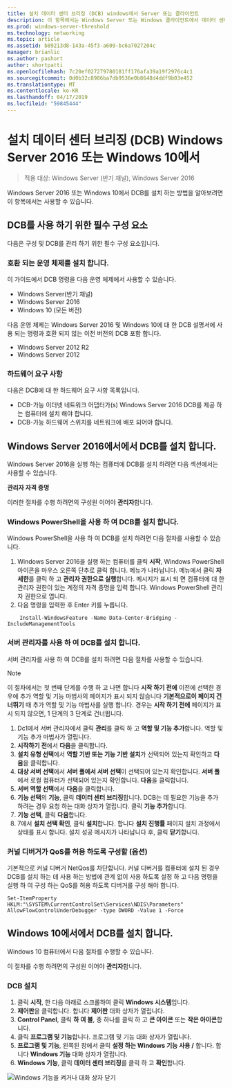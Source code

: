 ```yaml
---
title: 설치 데이터 센터 브리징 (DCB) windows에서 Server 또는 클라이언트
description: 이 항목에서는 Windows Server 또는 Windows 클라이언트에서 데이터 센터 브리징를 설치 하는 방법에 대 한 지침을 제공 합니다.
ms.prod: windows-server-threshold
ms.technology: networking
ms.topic: article
ms.assetid: b89213d8-143a-45f3-a609-bc6a7027204c
manager: brianlic
ms.author: pashort
author: shortpatti
ms.openlocfilehash: 7c20ef027279780181ff176afa39a19f2976c4c1
ms.sourcegitcommit: 0d0b32c8986ba7db9536e0b8648d4ddf9b03e452
ms.translationtype: MT
ms.contentlocale: ko-KR
ms.lasthandoff: 04/17/2019
ms.locfileid: "59845444"
---
```

# <a name="install-data-center-bridging-dcb-in-windows-server-2016-or-windows-10"></a>설치 데이터 센터 브리징 \(DCB\) Windows Server 2016 또는 Windows 10에서

>적용 대상: Windows Server (반기 채널), Windows Server 2016

Windows Server 2016 또는 Windows 10에서 DCB를 설치 하는 방법을 알아보려면이 항목에서는 사용할 수 있습니다.

## <a name="prerequisites-for-using-dcb"></a>DCB를 사용 하기 위한 필수 구성 요소

다음은 구성 및 DCB를 관리 하기 위한 필수 구성 요소입니다.

### <a name="install-a-compatible-operating-system"></a>호환 되는 운영 체제를 설치 합니다.

이 가이드에서 DCB 명령을 다음 운영 체제에서 사용할 수 있습니다.

- Windows Server(반기 채널)
- Windows Server 2016
- Windows 10 \(모든 버전\)

다음 운영 체제는 Windows Server 2016 및 Windows 10에 대 한 DCB 설명서에 사용 되는 명령과 호환 되지 않는 이전 버전의 DCB 포함 합니다.

- Windows Server 2012 R2
- Windows Server 2012

###  <a name="hardware-requirements"></a>하드웨어 요구 사항

다음은 DCB에 대 한 하드웨어 요구 사항 목록입니다.

- DCB\-가능 이더넷 네트워크 어댑터가\(s\) Windows Server 2016 DCB를 제공 하는 컴퓨터에 설치 해야 합니다.
- DCB\-가능 하드웨어 스위치를 네트워크에 배포 되어야 합니다.


## <a name="install-dcb-in-windows-server-2016"></a>Windows Server 2016에서에서 DCB를 설치 합니다.

Windows Server 2016을 실행 하는 컴퓨터에 DCB를 설치 하려면 다음 섹션에서는 사용할 수 있습니다.

**관리자 자격 증명**

이러한 절차를 수행 하려면의 구성원 이어야 **관리자**합니다.

### <a name="install-dcb-using-windows-powershell"></a>Windows PowerShell을 사용 하 여 DCB를 설치 합니다.

Windows PowerShell을 사용 하 여 DCB를 설치 하려면 다음 절차를 사용할 수 있습니다.

1. Windows Server 2016을 실행 하는 컴퓨터를 클릭 **시작**, Windows PowerShell 아이콘을 마우스 오른쪽 단추로 클릭 합니다. 메뉴가 나타납니다. 메뉴에서 클릭 **자세한**를 클릭 하 고 **관리자 권한으로 실행**합니다. 메시지가 표시 되 면 컴퓨터에 대 한 관리자 권한이 있는 계정의 자격 증명을 입력 합니다. Windows PowerShell 관리자 권한으로 엽니다.
2. 다음 명령을 입력한 후 Enter 키를 누릅니다.

````
    Install-WindowsFeature -Name Data-Center-Bridging -IncludeManagementTools
````

### <a name="install-dcb-using-server-manager"></a>서버 관리자를 사용 하 여 DCB를 설치 합니다.

서버 관리자를 사용 하 여 DCB를 설치 하려면 다음 절차를 사용할 수 있습니다.

>[!NOTE]
>이 절차에서는 첫 번째 단계를 수행 하 고 나면 합니다 **시작 하기 전에** 이전에 선택한 경우에 추가 역할 및 기능 마법사의 페이지가 표시 되지 않습니다 **기본적으로이 페이지 건너뛰기** 때 추가 역할 및 기능 마법사를 실행 합니다. 경우는 **시작 하기 전에** 페이지가 표시 되지 않으면, 1 단계의 3 단계로 건너뜁니다.

1. Dc1에서 서버 관리자에서 클릭 **관리**를 클릭 하 고 **역할 및 기능 추가**합니다. 역할 및 기능 추가 마법사가 열립니다.
2. **시작하기 전**에서 **다음**을 클릭합니다.
3. **설치 유형 선택**에서 **역할 기반 또는 기능 기반 설치**가 선택되어 있는지 확인하고 **다음**을 클릭합니다.
4. **대상 서버 선택**에서 **서버 풀에서 서버 선택**이 선택되어 있는지 확인합니다. **서버 풀**에서 로컬 컴퓨터가 선택되어 있는지 확인합니다. **다음**을 클릭합니다.
5. **서버 역할 선택**에서 **다음**을 클릭합니다.
6. **기능 선택**의 **기능**, 클릭 **데이터 센터 브리징**합니다. DCB는 데 필요한 기능을 추가 하려는 경우 요청 하는 대화 상자가 열립니다. 클릭 **기능 추가**합니다.
7. **기능 선택**, 클릭 **다음**합니다. 
8. 7에서 **설치 선택 확인**, 클릭 **설치**합니다. 합니다 **설치 진행률** 페이지 설치 과정에서 상태를 표시 합니다. 설치 성공 메시지가 나타납니다 후, 클릭 **닫기**합니다.

### <a name="configure-the-kernel-debugger-to-allow-qos-optional"></a>커널 디버거가 QoS를 허용 하도록 구성할 \(옵션\)

 기본적으로 커널 디버거 NetQos를 차단합니다. 커널 디버거를 컴퓨터에 설치 된 경우 DCB를 설치 하는 데 사용 하는 방법에 관계 없이 사용 하도록 설정 하 고 다음 명령을 실행 하 여 구성 하는 QoS를 허용 하도록 디버거를 구성 해야 합니다.

````
Set-ItemProperty HKLM:"\SYSTEM\CurrentControlSet\Services\NDIS\Parameters" AllowFlowControlUnderDebugger -type DWORD -Value 1 -Force
````

## <a name="install-dcb-in-windows-10"></a>Windows 10에서에서 DCB를 설치 합니다.

Windows 10 컴퓨터에서 다음 절차를 수행할 수 있습니다.

이 절차를 수행 하려면의 구성원 이어야 **관리자**합니다.

### <a name="install-dcb"></a>DCB 설치

1. 클릭 **시작**, 한 다음 아래로 스크롤하여 클릭 **Windows 시스템**입니다.
2. **제어판**을 클릭합니다. 합니다 **제어판** 대화 상자가 열립니다.
3. **Control Panel**, 클릭 **하 여 볼**, 중 하나를 클릭 하 고 **큰 아이콘** 또는 **작은 아이콘**합니다.
4. 클릭 **프로그램 및 기능**합니다. 프로그램 및 기능 대화 상자가 열립니다.
5. **프로그램 및 기능**, 왼쪽된 창에서 클릭 **설정 하는 Windows 기능 사용 /** 합니다. 합니다 **Windows 기능** 대화 상자가 열립니다.
6. **Windows 기능**, 클릭 **데이터 센터 브리징**를 클릭 하 고 **확인**합니다.

![Windows 기능을 켜거나 대화 상자 닫기](../../media/Dcb-Scripting/Dcb-Scripting.jpg)



